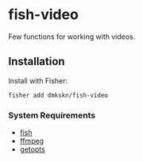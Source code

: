 # fish-video

Few functions for working with videos.

## Installation

Install with Fisher:

```
fisher add dmkskn/fish-video
```

### System Requirements

* [fish](https://fishshell.com)
* [ffmpeg](https://www.ffmpeg.org)
* [getopts](https://github.com/jorgebucaran/fish-getopts)